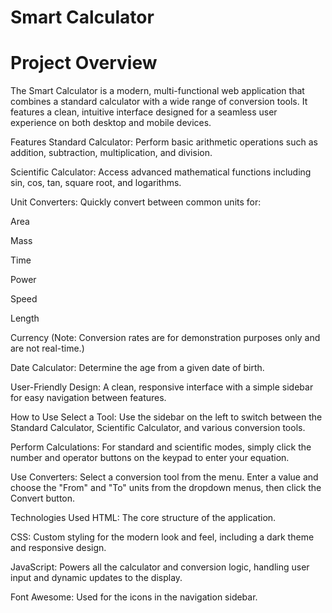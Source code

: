 # Smart Calculator

# Project Overview
The Smart Calculator is a modern, multi-functional web application that combines a standard calculator with a wide range of conversion tools. It features a clean, intuitive interface designed for a seamless user experience on both desktop and mobile devices.

Features
Standard Calculator: Perform basic arithmetic operations such as addition, subtraction, multiplication, and division.

Scientific Calculator: Access advanced mathematical functions including sin, cos, tan, square root, and logarithms.

Unit Converters: Quickly convert between common units for:

Area

Mass

Time

Power

Speed

Length

Currency (Note: Conversion rates are for demonstration purposes only and are not real-time.)

Date Calculator: Determine the age from a given date of birth.

User-Friendly Design: A clean, responsive interface with a simple sidebar for easy navigation between features.

How to Use
Select a Tool: Use the sidebar on the left to switch between the Standard Calculator, Scientific Calculator, and various conversion tools.

Perform Calculations: For standard and scientific modes, simply click the number and operator buttons on the keypad to enter your equation.

Use Converters: Select a conversion tool from the menu. Enter a value and choose the "From" and "To" units from the dropdown menus, then click the Convert button.

Technologies Used
HTML: The core structure of the application.

CSS: Custom styling for the modern look and feel, including a dark theme and responsive design.

JavaScript: Powers all the calculator and conversion logic, handling user input and dynamic updates to the display.

Font Awesome: Used for the icons in the navigation sidebar.